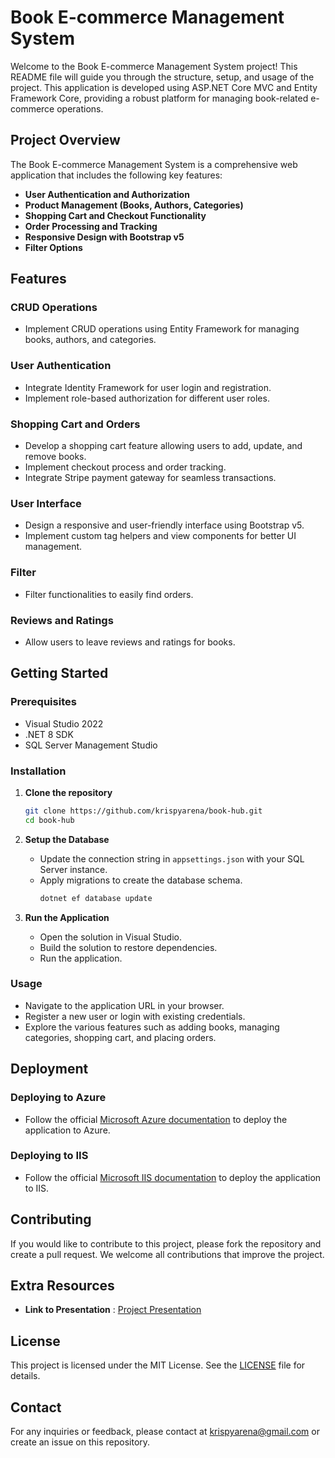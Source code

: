 # Book E-commerce Management System

Welcome to the Book E-commerce Management System project! This README file will guide you through the structure, setup, and usage of the project. This application is developed using ASP.NET Core MVC and Entity Framework Core, providing a robust platform for managing book-related e-commerce operations.

## Project Overview

The Book E-commerce Management System is a comprehensive web application that includes the following key features:

- **User Authentication and Authorization**
- **Product Management (Books, Authors, Categories)**
- **Shopping Cart and Checkout Functionality**
- **Order Processing and Tracking**
- **Responsive Design with Bootstrap v5**
- **Filter Options**

## Features

### CRUD Operations
- Implement CRUD operations using Entity Framework for managing books, authors, and categories.

### User Authentication
- Integrate Identity Framework for user login and registration.
- Implement role-based authorization for different user roles.

### Shopping Cart and Orders
- Develop a shopping cart feature allowing users to add, update, and remove books.
- Implement checkout process and order tracking.
- Integrate Stripe payment gateway for seamless transactions.

### User Interface
- Design a responsive and user-friendly interface using Bootstrap v5.
- Implement custom tag helpers and view components for better UI management.

### Filter
- Filter functionalities to easily find orders.

### Reviews and Ratings
- Allow users to leave reviews and ratings for books.

## Getting Started

### Prerequisites

- Visual Studio 2022
- .NET 8 SDK
- SQL Server Management Studio

### Installation

1. **Clone the repository**
   ```sh
   git clone https://github.com/krispyarena/book-hub.git
   cd book-hub
   ```

2. **Setup the Database**
   - Update the connection string in `appsettings.json` with your SQL Server instance.
   - Apply migrations to create the database schema.
     ```sh
     dotnet ef database update
     ```

3. **Run the Application**
   - Open the solution in Visual Studio.
   - Build the solution to restore dependencies.
   - Run the application.

### Usage

- Navigate to the application URL in your browser.
- Register a new user or login with existing credentials.
- Explore the various features such as adding books, managing categories, shopping cart, and placing orders.

## Deployment

### Deploying to Azure
- Follow the official [Microsoft Azure documentation](https://docs.microsoft.com/en-us/azure/app-service/quickstart-dotnetcore) to deploy the application to Azure.

### Deploying to IIS
- Follow the official [Microsoft IIS documentation](https://docs.microsoft.com/en-us/iis/publish/using-web-deploy/introduction-to-web-deploy) to deploy the application to IIS.

## Contributing

If you would like to contribute to this project, please fork the repository and create a pull request. We welcome all contributions that improve the project.

## Extra Resources

- **Link to Presentation** : [Project Presentation](https://docs.google.com/presentation/d/1In2ANDOU2W5o7ElWG1f_DY37xjNNG4iU/edit?usp=sharing&ouid=112179910766979724441&rtpof=true&sd=true)

## License

This project is licensed under the MIT License. See the [LICENSE](LICENSE) file for details.

## Contact

For any inquiries or feedback, please contact at krispyarena@gmail.com or create an issue on this repository.
